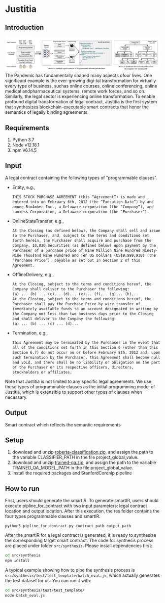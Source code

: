 # Justitia

## Introduction
![Workflow of DepImpact](architecture.png)
The Pandemic has fundamentally shaped many aspects ofour lives. One significant example is the ever-growing digi-tal transformation for virtually every type of business, suchas online courses, online conferencing, online medical andpharmaceutical systems, remote work forces, and so on.
Similarly, the legal sector is experiencing online transformation. To enable profound digital
transformation of legal contract, Justitia is the first system that synthesizes blockchain-executable
smart contracts that honor the semantics of legally binding agreements.

## Requirements
<ol>
<li>Python 3.7</li>
<li>Node v12.18.1</li>
<li>npm v6.14.5</li>
</ol>

## Input
A legal contract containing the following types of "programmable clauses". 

* Entity, e.g.,
    ```
    THIS STOCK PURCHASE AGREEMENT (this “Agreement”) is made and entered into on February 6th, 2012 (the “Execution Date”) by and among BioAmber Inc., a Delaware corporation (the “Company”), and Lanxess Corporation, a Delaware corporation (the “Purchaser”).
    ```
* OnlineStateTransfer, e.g.,
    ```
    At the Closing (as defined below), the Company shall sell and issue to the Purchaser, and, subject to the terms and conditions set forth herein, the Purchaser shall acquire and purchase from the Company, 10,030 Securities (as defined below) upon payment by the Purchaser of a purchase price of Nine Million Nine Hundred Ninety-Nine Thousand Nine Hundred and Ten US Dollars (US$9,999,910) (the “Purchase Price”), payable as set out in Section 2 of this Agreement.
    ```

* OfflineDelivery, e.g.,
    ```
    At the Closing, subject to the terms and conditions hereof, the Company shall deliver to the Purchaser the following:
    (a) ... (b) ... (c)... (d)... (e)... (f)... (g)... (h)...
    At the Closing, subject to the terms and conditions hereof, the Purchaser shall pay the Purchase Price by wire transfer of immediately available funds to an account designated in writing by the Company not less than two business days prior to the Closing and shall deliver to the Company the following:
    (a) ... (b) ... (c) ... (d)...
    ```

* Termination, e.g.,
    ```
    This Agreement may be terminated by the Purchaser in the event that all of the conditions set forth in this Section 6 (other than this Section 6.7) do not occur on or before February 8th, 2012 and, upon such termination by the Purchaser, this Agreement shall become null and void, and there shall be no liability or obligation on the part of the Purchaser or its respective officers, directors, stockholders or affiliates.
    ```

Note that Justitia is not limited to any specific legal agreements. We use these types of programmable clauses as the initial programming model of Justitia, which is extensible to support other types of clauses when necessary.

## Output
Smart contract which reflects the semantic requirements

## Setup
1. download and unzip [roberta-classification.zip](https://drive.google.com/file/d/1s8vbKgDeQ8NN4IpS3oPX87BJgWMJY1-w/view?usp=sharing), and assign the path to the variable CLASSIFIER_PATH in the file project_global_value.
2. download and unzip [trained-qa.zip](https://drive.google.com/file/d/1cU7zgLDHAqW2sgbBj3YXcdmikLKG3oHQ/view?usp=sharing), and assign the path to the variable TRAINED_QA_MODEL_PATH in the file project_global_value.
3. install the required packages and StanfordCorenlp pipeline

## How to run
First, users should generate the smartIR. To generate smartIR, users should execute
pipline_for_contract with two input parameters: legal contract location and output location.
After this execution, the res folder contains the four types programmable clauses and smartIR.

    python3 pipline_for_contract.py contract_path output_path

After the smartIR for a legal contract is generated, it is ready to synthesize the corresponding target smart contract. The code for synthesis process are placed under folder `src/synthesis`. Please install dependencies first:

```bash
cd src/synthesis
npm install
```

A typical example showing how to pipe the synthesis process is `src/synthesis/test/test_template/batch_eval.js`, which actually generates the test dataset for us. You can run it with:

```bash
cd src/synthesis/test/test_template/
node batch_eval.js
```

